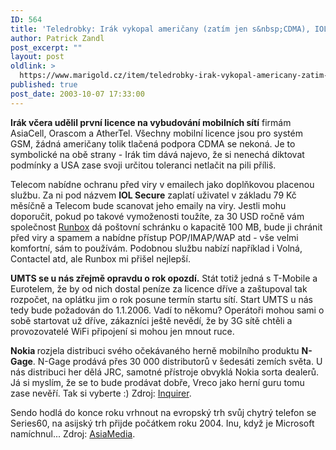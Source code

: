 ```yaml
---
ID: 564
title: 'Teledrobky: Irák vykopal američany (zatím jen s&nbsp;CDMA), IOL Secure, N-Gage, Sendo se Series60 atd&#8230;'
author: Patrick Zandl
post_excerpt: ""
layout: post
oldlink: >
  https://www.marigold.cz/item/teledrobky-irak-vykopal-americany-zatim-jen-s-cdma-iol-secure-n-gage-sendo-se-series60-atd
published: true
post_date: 2003-10-07 17:33:00
---
```

<p>
<STRONG>Irák včera udělil první licence na vybudování mobilních sítí</STRONG> firmám AsiaCell, Orascom a AtherTel. Všechny mobilní licence jsou pro systém GSM, žádná američany tolik tlačená podpora CDMA se nekoná. Je to symbolické na obě strany - Irák tim dává najevo, že si nenechá diktovat podmínky a USA zase svoji určitou toleranci netlačit na pili příliš. </p>

<p>
Telecom nabídne ochranu před viry v emailech jako doplňkovou placenou službu. Za ni pod názvem <STRONG>IOL Secure</STRONG> zaplatí uživatel v základu 79 Kč měsíčně a Telecom bude scanovat jeho emaily na viry. Jestli mohu doporučit, pokud po takové vymoženosti toužíte, za 30 USD ročně vám společnost <A href="http://www.runbox.com/" target=_blank>Runbox</A> dá poštovní schránku o kapacitě 100 MB, bude ji chránit před viry a spamem a nabídne přístup POP/IMAP/WAP atd - vše velmi komfortní, sám to používám. Podobnou službu nabízí například i Volná, Contactel atd, ale Runbox mi přišel nejlepší.</p>

<p>
<STRONG>UMTS se u nás zřejmě opravdu o rok opozdí.</STRONG> Stát totiž jedná s T-Mobile a Eurotelem, že by od nich dostal peníze za licence dříve a zaštupoval tak rozpočet, na oplátku jim o rok posune termín startu sítí. Start UMTS u nás tedy bude požadován do 1.1.2006. Vadí to někomu? Operátoři mohou sami o sobě startovat už dříve, zákazníci ještě nevědí, že by 3G sítě chtěli a provozovatelé WiFi připojení si mohou jen mnout ruce.</p>

<p>
<STRONG>Nokia </STRONG>rozjela distribuci svého očekávaného herně mobilního produktu <STRONG>N-Gage</STRONG>. N-Gage prodává přes 30 000 distributorů v šedesáti zemích světa. U nás distribuci her dělá JRC, samotné přístroje obvyklá Nokia sorta dealerů. Já si myslím, že se to bude prodávat dobře, Vreco jako herní guru tomu zase nevěří. Tak si vyberte :) Zdroj: <A href="http://www.theinquirer.net/?article=11980" target=_blank>Inquirer</A>.</p>

<p>
Sendo hodlá do konce roku vrhnout na evropský trh svůj chytrý telefon se Series60, na asijský trh přijde počátkem roku 2004. Inu, když je Microsoft namíchnul...&#160;Zdroj: <A href="http://www.asiamedia.ucla.edu/Weekly2003/10.07.2003/HongKong.htm" target=_blank>AsiaMedia</A>.</p>
